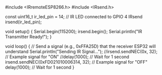 #include <IRremoteESP8266.h>
#include <IRsend.h>

const uint16_t ir_led_pin = 14;  // IR LED connected to GPIO 4
IRsend irsend(ir_led_pin);

void setup() {
  Serial.begin(115200);
  irsend.begin();
  Serial.println("IR Transmitter Ready!");
}

void loop() {
  // Send a signal (e.g., 0xFFA25D) that the receiver ESP32 will understand
  Serial.println("Sending IR Signal...");
  //irsend.sendNEC(0x, 32);  // Example signal for "ON"
  //delay(1000);  // Wait for 1 second
  irsend.sendNEC(0xFD021010006314, 32);  // Example signal for "OFF"
  delay(1000);  // Wait for 1 second
}
